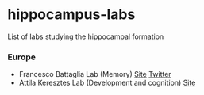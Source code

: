 # hippocampus-labs
List of labs studying the hippocampal formation

### Europe

- Francesco Battaglia Lab (Memory) [Site](https://www.ru.nl/donders/research/theme-4-neural-computation-neurotechnology/research-groups-theme-4/neuronal-networks-memory/) [Twitter](https://twitter.com/battaglialab)
- Attila Keresztes Lab (Development and cognition) [Site](https://www.attilakeresztes.com/)
